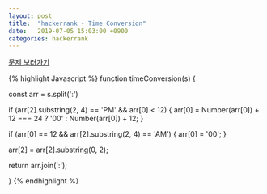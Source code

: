 ```yaml
---
layout: post
title:  "hackerrank - Time Conversion"
date:   2019-07-05 15:03:00 +0900
categories: hackerrank
---
```


[문제 보러가기][site_address]

{% highlight Javascript %}
function timeConversion(s) {

const arr = s.split(':')

if (arr[2].substring(2, 4) == 'PM' && arr[0] < 12) {
    arr[0] = Number(arr[0]) + 12 === 24 ? '00' : Number(arr[0]) + 12;
}

if (arr[0] == 12 && arr[2].substring(2, 4) == 'AM') {
    arr[0] = '00';
} 

arr[2] = arr[2].substring(0, 2);

return arr.join(':');

}
{% endhighlight %}

[site_address]: https://www.hackerrank.com/challenges/time-conversion/problem